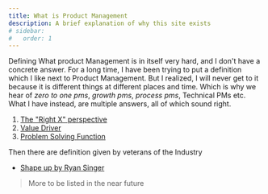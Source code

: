 ```yaml
---
title: What is Product Management
description: A brief explanation of why this site exists 
# sidebar:
#   order: 1
---
```


Defining What product Management is in itself very hard, and I don't have a concrete answer. For a long time, I have been trying to put a definition which I like next to Product Management. But I realized, I will never get to it because it is different things at different places and time. Which is why we hear of *zero to one pms*, *growth pms*, *process pms*, Technical PMs etc. What I have instead, are multiple answers, all of which sound right.

1. [The "Right X" perspective](./my-definitions/right-x)
2. [Value Driver](./my-definitions/value-driver)
3. [Problem Solving Function](./my-definitions/problem-solving-function)

Then there are definition given by veterans of the Industry

- [Shape up by Ryan Singer](../what-is-pm/popular-definitions/shape-up)

> More to be listed in the near future
